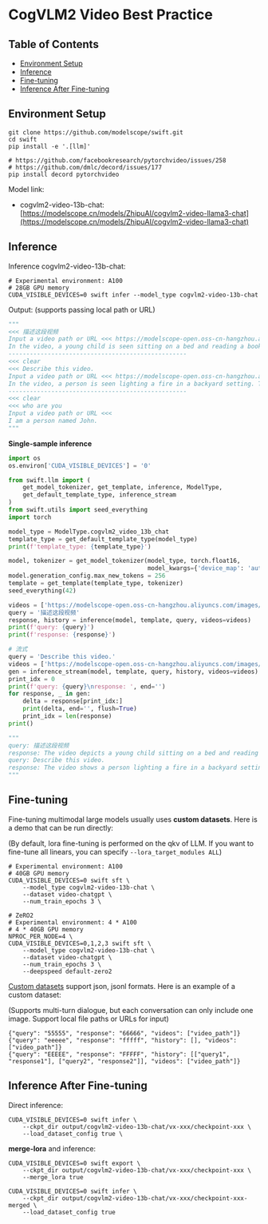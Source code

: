 # CogVLM2 Video Best Practice

## Table of Contents
- [Environment Setup](#environment-setup)
- [Inference](#inference)
- [Fine-tuning](#fine-tuning)
- [Inference After Fine-tuning](#inference-after-fine-tuning)


## Environment Setup
```shell
git clone https://github.com/modelscope/swift.git
cd swift
pip install -e '.[llm]'

# https://github.com/facebookresearch/pytorchvideo/issues/258
# https://github.com/dmlc/decord/issues/177
pip install decord pytorchvideo
```

Model link:
- cogvlm2-video-13b-chat: [https://modelscope.cn/models/ZhipuAI/cogvlm2-video-llama3-chat](https://modelscope.cn/models/ZhipuAI/cogvlm2-video-llama3-chat)


## Inference

Inference cogvlm2-video-13b-chat:
```shell
# Experimental environment: A100
# 28GB GPU memory
CUDA_VISIBLE_DEVICES=0 swift infer --model_type cogvlm2-video-13b-chat
```

Output: (supports passing local path or URL)
```python
"""
<<< 描述这段视频
Input a video path or URL <<< https://modelscope-open.oss-cn-hangzhou.aliyuncs.com/images/baby.mp4
In the video, a young child is seen sitting on a bed and reading a book. The child is wearing glasses and is dressed in a light blue top and pink pants. The room appears to be a bedroom with a crib in the background. The child is engrossed in the book, and the scene is captured in a series of frames showing the child's interaction with the book.
--------------------------------------------------
<<< clear
<<< Describe this video.
Input a video path or URL <<< https://modelscope-open.oss-cn-hangzhou.aliyuncs.com/images/fire.mp4
In the video, a person is seen lighting a fire in a backyard setting. They start by holding a piece of food and then proceed to light a match to the food. The fire is then ignited, and the person continues to light more pieces of food, including a bag of chips and a piece of wood. The fire is seen burning brightly, and the person is seen standing over the fire, possibly enjoying the warmth. The video captures the process of starting a fire and the person's interaction with the flames, creating a cozy and inviting atmosphere.
--------------------------------------------------
<<< clear
<<< who are you
Input a video path or URL <<<
I am a person named John.
"""
```

**Single-sample inference**

```python
import os
os.environ['CUDA_VISIBLE_DEVICES'] = '0'

from swift.llm import (
    get_model_tokenizer, get_template, inference, ModelType,
    get_default_template_type, inference_stream
)
from swift.utils import seed_everything
import torch

model_type = ModelType.cogvlm2_video_13b_chat
template_type = get_default_template_type(model_type)
print(f'template_type: {template_type}')

model, tokenizer = get_model_tokenizer(model_type, torch.float16,
                                       model_kwargs={'device_map': 'auto'})
model.generation_config.max_new_tokens = 256
template = get_template(template_type, tokenizer)
seed_everything(42)

videos = ['https://modelscope-open.oss-cn-hangzhou.aliyuncs.com/images/baby.mp4']
query = '描述这段视频'
response, history = inference(model, template, query, videos=videos)
print(f'query: {query}')
print(f'response: {response}')

# 流式
query = 'Describe this video.'
videos = ['https://modelscope-open.oss-cn-hangzhou.aliyuncs.com/images/fire.mp4']
gen = inference_stream(model, template, query, history, videos=videos)
print_idx = 0
print(f'query: {query}\nresponse: ', end='')
for response, _ in gen:
    delta = response[print_idx:]
    print(delta, end='', flush=True)
    print_idx = len(response)
print()

"""
query: 描述这段视频
response: The video depicts a young child sitting on a bed and reading a book. The child is wearing glasses and is seen in various positions, such as sitting on the bed, sitting on a couch, and sitting on a bed with a blanket. The child's attire changes from a light blue top and pink pants to a light blue top and pink leggings. The room has a cozy and warm atmosphere with soft lighting, and there are personal items scattered around, such as a crib, a television, and a white garment.
query: Describe this video.
response: The video shows a person lighting a fire in a backyard setting. The person is seen holding a piece of food and a lighter, and then lighting the food on fire. The fire is then used to light other pieces of wood, and the person is seen standing over the fire, holding a bag of food. The video captures the process of starting a fire and the person's interaction with the fire.
"""
```


## Fine-tuning
Fine-tuning multimodal large models usually uses **custom datasets**. Here is a demo that can be run directly:

(By default, lora fine-tuning is performed on the qkv of LLM. If you want to fine-tune all linears, you can specify `--lora_target_modules ALL`)
```shell
# Experimental environment: A100
# 40GB GPU memory
CUDA_VISIBLE_DEVICES=0 swift sft \
    --model_type cogvlm2-video-13b-chat \
    --dataset video-chatgpt \
    --num_train_epochs 3 \

# ZeRO2
# Experimental environment: 4 * A100
# 4 * 40GB GPU memory
NPROC_PER_NODE=4 \
CUDA_VISIBLE_DEVICES=0,1,2,3 swift sft \
    --model_type cogvlm2-video-13b-chat \
    --dataset video-chatgpt \
    --num_train_epochs 3 \
    --deepspeed default-zero2
```

[Custom datasets](../LLM/Customization.md#-Recommended-Command-line-arguments) support json, jsonl formats. Here is an example of a custom dataset:

(Supports multi-turn dialogue, but each conversation can only include one image. Support local file paths or URLs for input)

```jsonl
{"query": "55555", "response": "66666", "videos": ["video_path"]}
{"query": "eeeee", "response": "fffff", "history": [], "videos": ["video_path"]}
{"query": "EEEEE", "response": "FFFFF", "history": [["query1", "response1"], ["query2", "response2"]], "videos": ["video_path"]}
```


## Inference After Fine-tuning
Direct inference:
```shell
CUDA_VISIBLE_DEVICES=0 swift infer \
    --ckpt_dir output/cogvlm2-video-13b-chat/vx-xxx/checkpoint-xxx \
    --load_dataset_config true \
```

**merge-lora** and inference:
```shell
CUDA_VISIBLE_DEVICES=0 swift export \
    --ckpt_dir output/cogvlm2-video-13b-chat/vx-xxx/checkpoint-xxx \
    --merge_lora true

CUDA_VISIBLE_DEVICES=0 swift infer \
    --ckpt_dir output/cogvlm2-video-13b-chat/vx-xxx/checkpoint-xxx-merged \
    --load_dataset_config true
```
